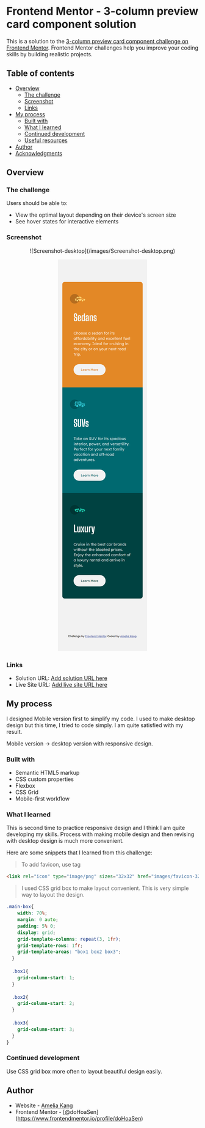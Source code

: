 # Frontend Mentor - 3-column preview card component solution

This is a solution to the [3-column preview card component challenge on Frontend Mentor](https://www.frontendmentor.io/challenges/3column-preview-card-component-pH92eAR2-). Frontend Mentor challenges help you improve your coding skills by building realistic projects. 

## Table of contents

- [Overview](#overview)
  - [The challenge](#the-challenge)
  - [Screenshot](#screenshot)
  - [Links](#links)
- [My process](#my-process)
  - [Built with](#built-with)
  - [What I learned](#what-i-learned)
  - [Continued development](#continued-development)
  - [Useful resources](#useful-resources)
- [Author](#author)
- [Acknowledgments](#acknowledgments)


## Overview

### The challenge

Users should be able to:

- View the optimal layout depending on their device's screen size
- See hover states for interactive elements

### Screenshot

<center>
![Screenshot-desktop](/images/Screenshot-desktop.png)
  
![Screenshot-mobile](/images/Screenshot-mobile.png)

</center>


### Links

- Solution URL: [Add solution URL here](https://your-solution-url.com)
- Live Site URL: [Add live site URL here](https://your-live-site-url.com)

## My process
I designed Mobile version first to simplify my code. I used to make desktop design but this time, I tried to code simply. I am quite satisfied with my result. 

Mobile version -> desktop version with responsive design.


### Built with

- Semantic HTML5 markup
- CSS custom properties
- Flexbox
- CSS Grid
- Mobile-first workflow


### What I learned

 This is second time to practice responsive design and I think I am quite developing my skills. Process with making mobile design and then revising with desktop design is much more convenient.

Here are some snippets that I learned from this challenge:

>To add favicon, use <link>tag

```html
<link rel="icon" type="image/png" sizes="32x32" href="images/favicon-32x32.png">
```
>I used CSS grid box to make layout convenient. This is very simple way to layout the design.

```css
.main-box{
    width: 70%;
    margin: 0 auto;
    padding: 5% 0;
    display: grid;
    grid-template-columns: repeat(3, 1fr);
    grid-template-rows: 1fr;
    grid-template-areas: "box1 box2 box3";
  }

  .box1{
    grid-column-start: 1;
  }

  .box2{
    grid-column-start: 2;
  }

  .box3{
    grid-column-start: 3;
  }
}
```



### Continued development

Use CSS grid box more often to layout beautiful design easily.



## Author

- Website - [Amelia Kang](https://www.your-site.com)
- Frontend Mentor - [@doHoaSen]
(https://www.frontendmentor.io/profile/doHoaSen)



